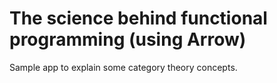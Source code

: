 # The science behind functional programming (using Arrow)

Sample app to explain some category theory concepts.